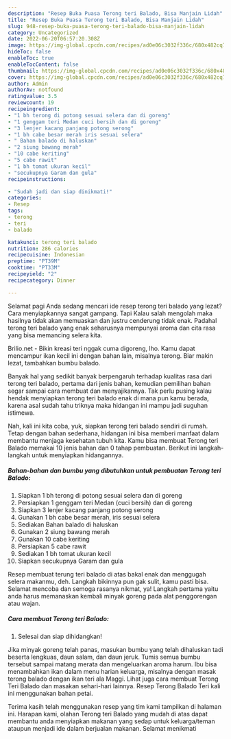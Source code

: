 ```yaml
---
description: "Resep Buka Puasa Terong teri Balado, Bisa Manjain Lidah"
title: "Resep Buka Puasa Terong teri Balado, Bisa Manjain Lidah"
slug: 948-resep-buka-puasa-terong-teri-balado-bisa-manjain-lidah
category: Uncategorized
date: 2022-06-20T06:57:20.308Z
image: https://img-global.cpcdn.com/recipes/ad0e06c3032f336c/680x482cq70/terong-teri-balado-foto-resep-utama.jpg
hideToc: false
enableToc: true
enableTocContent: false
thumbnail: https://img-global.cpcdn.com/recipes/ad0e06c3032f336c/680x482cq70/terong-teri-balado-foto-resep-utama.jpg
cover: https://img-global.cpcdn.com/recipes/ad0e06c3032f336c/680x482cq70/terong-teri-balado-foto-resep-utama.jpg
author: Admin
authorAv: notfound
ratingvalue: 3.5
reviewcount: 19
recipeingredient:
- "1 bh terong di potong sesuai selera dan di goreng"
- "1 genggam teri Medan cuci bersih dan di goreng"
- "3 lenjer kacang panjang potong serong"
- "1 bh cabe besar merah iris sesuai selera"
- " Bahan balado di haluskan"
- "2 siung bawang merah"
- "10 cabe keriting"
- "5 cabe rawit"
- "1 bh tomat ukuran kecil"
- "secukupnya Garam dan gula"
recipeinstructions:

- "Sudah jadi dan siap dinikmati!"
categories:
- Resep
tags:
- terong
- teri
- balado

katakunci: terong teri balado 
nutrition: 286 calories
recipecuisine: Indonesian
preptime: "PT39M"
cooktime: "PT33M"
recipeyield: "2"
recipecategory: Dinner

---
```



Selamat pagi Anda sedang mencari ide resep terong teri balado yang lezat? Cara menyiapkannya sangat gampang. Tapi Kalau salah mengolah maka hasilnya tidak akan memuaskan dan justru cenderung tidak enak. Padahal terong teri balado yang enak seharusnya mempunyai aroma dan cita rasa yang bisa memancing selera kita.


Brilio.net - Bikin kreasi teri nggak cuma digoreng, lho. Kamu dapat mencampur ikan kecil ini dengan bahan lain, misalnya terong. Biar makin lezat, tambahkan bumbu balado.

Banyak hal yang sedikit banyak berpengaruh terhadap kualitas rasa dari terong teri balado, pertama dari jenis bahan, kemudian pemilihan bahan segar sampai cara membuat dan menyajikannya. Tak perlu pusing kalau hendak menyiapkan terong teri balado enak di mana pun kamu berada, karena asal sudah tahu triknya maka hidangan ini mampu jadi suguhan istimewa.


Nah, kali ini kita coba, yuk, siapkan terong teri balado sendiri di rumah. Tetap dengan bahan sederhana, hidangan ini bisa memberi manfaat dalam membantu menjaga kesehatan tubuh kita. Kamu bisa membuat Terong teri Balado memakai 10 jenis bahan dan 0 tahap pembuatan. Berikut ini langkah-langkah untuk menyiapkan hidangannya.

<!--inarticleads1-->

##### Bahan-bahan dan bumbu yang dibutuhkan untuk pembuatan Terong teri Balado:

1. Siapkan 1 bh terong di potong sesuai selera dan di goreng
1. Persiapkan 1 genggam teri Medan (cuci bersih) dan di goreng
1. Siapkan 3 lenjer kacang panjang potong serong
1. Gunakan 1 bh cabe besar merah, iris sesuai selera
1. Sediakan  Bahan balado di haluskan
1. Gunakan 2 siung bawang merah
1. Gunakan 10 cabe keriting
1. Persiapkan 5 cabe rawit
1. Sediakan 1 bh tomat ukuran kecil
1. Siapkan secukupnya Garam dan gula


Resep membuat terung teri balado di atas bakal enak dan menggugah selera makanmu, deh. Langkah bikinnya pun gak sulit, kamu pasti bisa. Selamat mencoba dan semoga rasanya nikmat, ya! Langkah pertama yaitu anda harus memanaskan kembali minyak goreng pada alat penggorengan atau wajan. 

<!--inarticleads2-->

##### Cara membuat Terong teri Balado:


1. Selesai dan siap dihidangkan!

Jika minyak goreng telah panas, masukan bumbu yang telah dihaluskan tadi beserta lengkuas, daun salam, dan daun jeruk. Tumis semua bumbu tersebut sampai matang merata dan mengeluarkan aroma harum. Ibu bisa menambahkan ikan dalam menu harian keluarga, misalnya dengan masak terong balado dengan ikan teri ala Maggi. Lihat juga cara membuat Terong Teri Balado dan masakan sehari-hari lainnya. Resep Terong Balado Teri kali ini menggunakan bahan petai. 

Terima kasih telah menggunakan resep yang tim kami tampilkan di halaman ini. Harapan kami, olahan Terong teri Balado yang mudah di atas dapat membantu anda menyiapkan makanan yang sedap untuk keluarga/teman ataupun menjadi ide dalam berjualan makanan. Selamat menikmati

